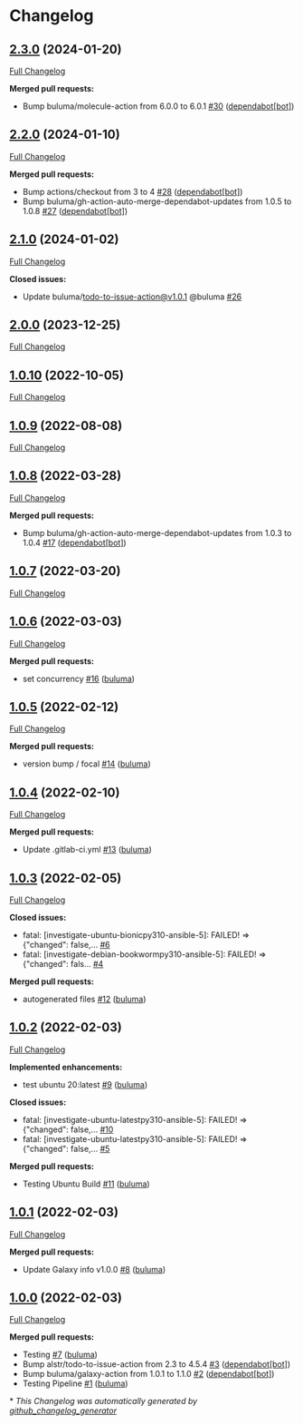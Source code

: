 # Changelog

## [2.3.0](https://github.com/buluma/ansible-role-investigate/tree/2.3.0) (2024-01-20)

[Full Changelog](https://github.com/buluma/ansible-role-investigate/compare/2.2.0...2.3.0)

**Merged pull requests:**

- Bump buluma/molecule-action from 6.0.0 to 6.0.1 [\#30](https://github.com/buluma/ansible-role-investigate/pull/30) ([dependabot[bot]](https://github.com/apps/dependabot))

## [2.2.0](https://github.com/buluma/ansible-role-investigate/tree/2.2.0) (2024-01-10)

[Full Changelog](https://github.com/buluma/ansible-role-investigate/compare/2.1.0...2.2.0)

**Merged pull requests:**

- Bump actions/checkout from 3 to 4 [\#28](https://github.com/buluma/ansible-role-investigate/pull/28) ([dependabot[bot]](https://github.com/apps/dependabot))
- Bump buluma/gh-action-auto-merge-dependabot-updates from 1.0.5 to 1.0.8 [\#27](https://github.com/buluma/ansible-role-investigate/pull/27) ([dependabot[bot]](https://github.com/apps/dependabot))

## [2.1.0](https://github.com/buluma/ansible-role-investigate/tree/2.1.0) (2024-01-02)

[Full Changelog](https://github.com/buluma/ansible-role-investigate/compare/2.0.0...2.1.0)

**Closed issues:**

- Update buluma/todo-to-issue-action@v1.0.1 @buluma [\#26](https://github.com/buluma/ansible-role-investigate/issues/26)

## [2.0.0](https://github.com/buluma/ansible-role-investigate/tree/2.0.0) (2023-12-25)

[Full Changelog](https://github.com/buluma/ansible-role-investigate/compare/1.0.10...2.0.0)

## [1.0.10](https://github.com/buluma/ansible-role-investigate/tree/1.0.10) (2022-10-05)

[Full Changelog](https://github.com/buluma/ansible-role-investigate/compare/1.0.9...1.0.10)

## [1.0.9](https://github.com/buluma/ansible-role-investigate/tree/1.0.9) (2022-08-08)

[Full Changelog](https://github.com/buluma/ansible-role-investigate/compare/1.0.8...1.0.9)

## [1.0.8](https://github.com/buluma/ansible-role-investigate/tree/1.0.8) (2022-03-28)

[Full Changelog](https://github.com/buluma/ansible-role-investigate/compare/1.0.7...1.0.8)

**Merged pull requests:**

- Bump buluma/gh-action-auto-merge-dependabot-updates from 1.0.3 to 1.0.4 [\#17](https://github.com/buluma/ansible-role-investigate/pull/17) ([dependabot[bot]](https://github.com/apps/dependabot))

## [1.0.7](https://github.com/buluma/ansible-role-investigate/tree/1.0.7) (2022-03-20)

[Full Changelog](https://github.com/buluma/ansible-role-investigate/compare/1.0.6...1.0.7)

## [1.0.6](https://github.com/buluma/ansible-role-investigate/tree/1.0.6) (2022-03-03)

[Full Changelog](https://github.com/buluma/ansible-role-investigate/compare/1.0.5...1.0.6)

**Merged pull requests:**

- set concurrency [\#16](https://github.com/buluma/ansible-role-investigate/pull/16) ([buluma](https://github.com/buluma))

## [1.0.5](https://github.com/buluma/ansible-role-investigate/tree/1.0.5) (2022-02-12)

[Full Changelog](https://github.com/buluma/ansible-role-investigate/compare/1.0.4...1.0.5)

**Merged pull requests:**

- version bump / focal [\#14](https://github.com/buluma/ansible-role-investigate/pull/14) ([buluma](https://github.com/buluma))

## [1.0.4](https://github.com/buluma/ansible-role-investigate/tree/1.0.4) (2022-02-10)

[Full Changelog](https://github.com/buluma/ansible-role-investigate/compare/1.0.3...1.0.4)

**Merged pull requests:**

- Update .gitlab-ci.yml [\#13](https://github.com/buluma/ansible-role-investigate/pull/13) ([buluma](https://github.com/buluma))

## [1.0.3](https://github.com/buluma/ansible-role-investigate/tree/1.0.3) (2022-02-05)

[Full Changelog](https://github.com/buluma/ansible-role-investigate/compare/1.0.2...1.0.3)

**Closed issues:**

- fatal: \[investigate-ubuntu-bionicpy310-ansible-5\]: FAILED! =\> {"changed": false,... [\#6](https://github.com/buluma/ansible-role-investigate/issues/6)
- fatal: \[investigate-debian-bookwormpy310-ansible-5\]: FAILED! =\> {"changed": fals... [\#4](https://github.com/buluma/ansible-role-investigate/issues/4)

**Merged pull requests:**

- autogenerated files [\#12](https://github.com/buluma/ansible-role-investigate/pull/12) ([buluma](https://github.com/buluma))

## [1.0.2](https://github.com/buluma/ansible-role-investigate/tree/1.0.2) (2022-02-03)

[Full Changelog](https://github.com/buluma/ansible-role-investigate/compare/1.0.1...1.0.2)

**Implemented enhancements:**

- test ubuntu 20:latest [\#9](https://github.com/buluma/ansible-role-investigate/pull/9) ([buluma](https://github.com/buluma))

**Closed issues:**

- fatal: \[investigate-ubuntu-latestpy310-ansible-5\]: FAILED! =\> {"changed": false,... [\#10](https://github.com/buluma/ansible-role-investigate/issues/10)
- fatal: \[investigate-ubuntu-latestpy310-ansible-5\]: FAILED! =\> {"changed": false,... [\#5](https://github.com/buluma/ansible-role-investigate/issues/5)

**Merged pull requests:**

- Testing Ubuntu Build [\#11](https://github.com/buluma/ansible-role-investigate/pull/11) ([buluma](https://github.com/buluma))

## [1.0.1](https://github.com/buluma/ansible-role-investigate/tree/1.0.1) (2022-02-03)

[Full Changelog](https://github.com/buluma/ansible-role-investigate/compare/1.0.0...1.0.1)

**Merged pull requests:**

- Update Galaxy info v1.0.0 [\#8](https://github.com/buluma/ansible-role-investigate/pull/8) ([buluma](https://github.com/buluma))

## [1.0.0](https://github.com/buluma/ansible-role-investigate/tree/1.0.0) (2022-02-03)

[Full Changelog](https://github.com/buluma/ansible-role-investigate/compare/724488b5a8d1e98d1b407b33232500b4c0ce4bf5...1.0.0)

**Merged pull requests:**

- Testing [\#7](https://github.com/buluma/ansible-role-investigate/pull/7) ([buluma](https://github.com/buluma))
- Bump alstr/todo-to-issue-action from 2.3 to 4.5.4 [\#3](https://github.com/buluma/ansible-role-investigate/pull/3) ([dependabot[bot]](https://github.com/apps/dependabot))
- Bump buluma/galaxy-action from 1.0.1 to 1.1.0 [\#2](https://github.com/buluma/ansible-role-investigate/pull/2) ([dependabot[bot]](https://github.com/apps/dependabot))
- Testing Pipeline [\#1](https://github.com/buluma/ansible-role-investigate/pull/1) ([buluma](https://github.com/buluma))



\* *This Changelog was automatically generated by [github_changelog_generator](https://github.com/github-changelog-generator/github-changelog-generator)*
